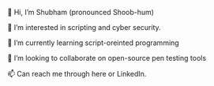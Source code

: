 👋 Hi, I’m Shubham (pronounced Shoob-hum)

👀 I’m interested in scripting and cyber security.

🌱 I’m currently learning script-oreinted programming

💞️ I’m looking to collaborate on open-source pen testing tools

📫 Can reach me through here or LinkedIn.
